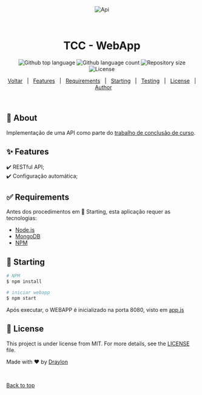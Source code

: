 <div align="center" id="top"> 
  <img src="./.github/app.gif" alt="Api" />

  &#xa0;

  <!-- <a href="https://api.netlify.app">Demo</a> -->
</div>

<h1 align="center">TCC - WebApp</h1>

<p align="center">
  <img alt="Github top language" src="https://img.shields.io/github/languages/top/draylon/tcc_api_webapp?color=56BEB8">

  <img alt="Github language count" src="https://img.shields.io/github/languages/count/draylon/tcc_api_webapp?color=56BEB8">

  <img alt="Repository size" src="https://img.shields.io/github/repo-size/draylon/tcc_api_webapp?color=56BEB8">

  <img alt="License" src="https://img.shields.io/github/license/draylon/tcc_api_webapp?color=56BEB8">

  <!-- <img alt="Github issues" src="https://img.shields.io/github/issues/draylon/tcc_api_webapp?color=56BEB8" /> -->

  <!-- <img alt="Github forks" src="https://img.shields.io/github/forks/draylon/tcc_api_webapp?color=56BEB8" /> -->

  <!-- <img alt="Github stars" src="https://img.shields.io/github/stars/draylon/tcc_api_webapp?color=56BEB8" /> -->
</p>

<!-- Status -->

<!-- <h4 align="center"> 
	🚧  Api 🚀 Under construction...  🚧
</h4> 

<hr> -->

<p align="center">
  <a href="https://github.com/Draylon/tcc_impl/?tab=readme-ov-file#trabalho-de-conclus%C3%A3o-de-curso">Voltar</a> &#xa0; | &#xa0; 
  <a href="#sparkles-features">Features</a> &#xa0; | &#xa0;
  <a href="#white_check_mark-requirements">Requirements</a> &#xa0; | &#xa0;
  <a href="#checkered_flag-starting">Starting</a> &#xa0; | &#xa0;
  <a href="#checkered_flag-starting">Testing</a> &#xa0; | &#xa0;
  <a href="#memo-license">License</a> &#xa0; | &#xa0;
  <a href="https://github.com/draylon" target="_blank">Author</a>
</p>

<br>

## :dart: About ##

Implementação de uma API como parte do [trabalho de conclusão de curso](https://github.com/Draylon/tcc_impl).

## :sparkles: Features ##

:heavy_check_mark: RESTful API;\
:heavy_check_mark: Configuração automática;
<!-- :heavy_check_mark: Feature 3; -->

## :white_check_mark: Requirements ##

Antes dos procedimentos em :checkered_flag: Starting, esta aplicação requer as tecnologias:

- [Node.js](https://nodejs.org/en/)
- [MongoDB](https://www.mongodb.com/)
- [NPM](https://www.npmjs.com/)

## :checkered_flag: Starting ##

```bash
# NPM
$ npm install

# iniciar webapp
$ npm start

```
Após executar, o WEBAPP é inicializado na porta 8080, visto em [app.js](app.js)

## :memo: License ##

This project is under license from MIT. For more details, see the [LICENSE](LICENSE.md) file.


Made with :heart: by <a href="https://github.com/draylon" target="_blank">Draylon</a>

&#xa0;

<a href="#top">Back to top</a>

